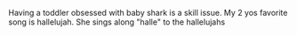 Having a toddler obsessed with baby shark is a skill issue. My 2 yos favorite song is hallelujah. She sings along "halle" to the hallelujahs

